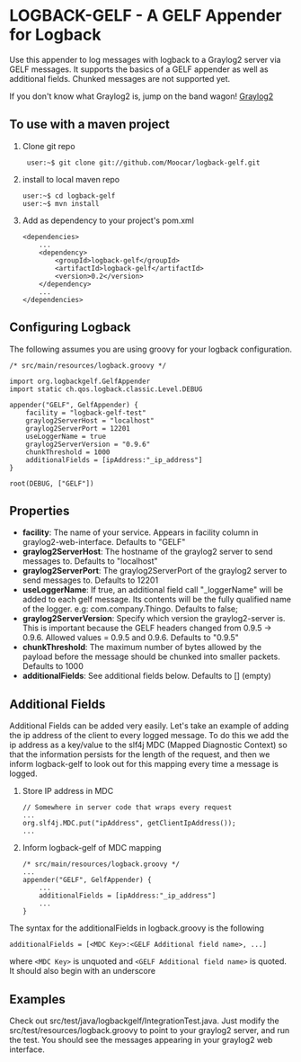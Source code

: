 LOGBACK-GELF - A GELF Appender for Logback
==========================================

Use this appender to log messages with logback to a Graylog2 server via GELF messages. It supports the basics of a GELF
appender as well as additional fields. Chunked messages are not supported yet.

If you don't know what Graylog2 is, jump on the band wagon! [Graylog2](http://graylog2.org)

To use with a maven project
---------------------------

1. Clone git repo

        user:~$ git clone git://github.com/Moocar/logback-gelf.git

2.  install to local maven repo

        user:~$ cd logback-gelf
        user:~$ mvn install

3.  Add as dependency to your project's pom.xml

        <dependencies>
            ...
            <dependency>
                <groupId>logback-gelf</groupId>
                <artifactId>logback-gelf</artifactId>
                <version>0.2</version>
            </dependency>
            ...
        </dependencies>

Configuring Logback
---------------------

The following assumes you are using groovy for your logback configuration.

    /* src/main/resources/logback.groovy */

    import org.logbackgelf.GelfAppender
    import static ch.qos.logback.classic.Level.DEBUG

    appender("GELF", GelfAppender) {
        facility = "logback-gelf-test"
        graylog2ServerHost = "localhost"
        graylog2ServerPort = 12201
        useLoggerName = true
        graylog2ServerVersion = "0.9.6"
        chunkThreshold = 1000
        additionalFields = [ipAddress:"_ip_address"]
    }

    root(DEBUG, ["GELF"])

Properties
----------

*   **facility**: The name of your service. Appears in facility column in graylog2-web-interface. Defaults to "GELF"
*   **graylog2ServerHost**: The hostname of the graylog2 server to send messages to. Defaults to "localhost"
*   **graylog2ServerPort**: The graylog2ServerPort of the graylog2 server to send messages to. Defaults to 12201
*   **useLoggerName**: If true, an additional field call "_loggerName" will be added to each gelf message. Its contents
will be the fully qualified name of the logger. e.g: com.company.Thingo. Defaults to false;
*   **graylog2ServerVersion**: Specify which version the graylog2-server is. This is important because the GELF headers
changed from 0.9.5 -> 0.9.6. Allowed values = 0.9.5 and 0.9.6. Defaults to "0.9.5"
*   **chunkThreshold**: The maximum number of bytes allowed by the payload before the message should be chunked into
smaller packets. Defaults to 1000
*   **additionalFields**: See additional fields below. Defaults to [] (empty)

Additional Fields
-----------------

Additional Fields can be added very easily. Let's take an example of adding the ip address of the client to every logged
message. To do this we add the ip address as a key/value to the slf4j MDC (Mapped Diagnostic Context) so that the
information persists for the length of the request, and then we inform logback-gelf to look out for this mapping every
time a message is logged.

1.  Store IP address in MDC

        // Somewhere in server code that wraps every request
        ...
        org.slf4j.MDC.put("ipAddress", getClientIpAddress());
        ...

2.  Inform logback-gelf of MDC mapping

        /* src/main/resources/logback.groovy */
        ...
        appender("GELF", GelfAppender) {
            ...
            additionalFields = [ipAddress:"_ip_address"]
            ...
        }

The syntax for the additionalFields in logback.groovy is the following

    additionalFields = [<MDC Key>:<GELF Additional field name>, ...]

where `<MDC Key>` is unquoted and `<GELF Additional field name>` is quoted. It should also begin with an underscore

Examples
--------

Check out src/test/java/logbackgelf/IntegrationTest.java. Just modify the src/test/resources/logback.groovy to point to
your graylog2 server, and run the test. You should see the messages appearing in your graylog2 web interface.